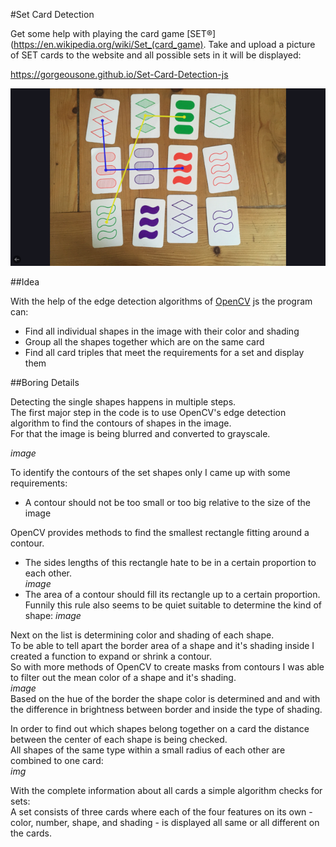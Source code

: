 #Set Card Detection

Get some help with playing the card game [SET®](https://en.wikipedia.org/wiki/Set_(card_game).
Take and upload a picture of SET cards to the website and all possible sets in it will be displayed:

https://gorgeousone.github.io/Set-Card-Detection-js

![example image with 2 sets](art/example1.png)

##Idea

With the help of the edge detection algorithms of [OpenCV](https://opencv.org/) js the program can:
* Find all individual shapes in the image with their color and shading
* Group all the shapes together which are on the same card
* Find all card triples that meet the requirements for a set and display them

##Boring Details

Detecting the single shapes happens in multiple steps.  
The first major step in the code is to use OpenCV's edge detection algorithm to find the contours of shapes in the image.  
For that the image is being blurred and converted to grayscale.

*image*

To identify the contours of the set shapes only I came up with some requirements:
* A contour should not be too small or too big relative to the size of the image

OpenCV provides methods to find the smallest rectangle fitting around a contour.
* The sides lengths of this rectangle hate to be in a certain proportion to each other.  
*image*
* The area of a contour should fill its rectangle up to a certain proportion.  
Funnily this rule also seems to be quiet suitable to determine the kind of shape:
*image*

Next on the list is determining color and shading of each shape.  
To be able to tell apart the border area of a shape and it's shading inside I created a function to expand or
shrink a contour.  
So with more methods of OpenCV to create masks from contours I was able to filter out the mean color of a shape and it's shading.  
*image*  
Based on the hue of the border the shape color is determined and and with the difference in brightness between border and inside the type of shading.

In order to find out which shapes belong together on a card the distance between the center of each shape is being checked.  
All shapes of the same type within a small radius of each other are combined to one card:  
*img*

With the complete information about all cards a simple algorithm checks for sets:  
A set consists of three cards where each of the four features on its own - color, number, shape, and shading - is displayed all same or all different on the cards.